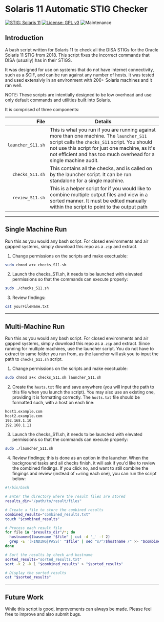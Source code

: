 Solaris 11 Automatic STIG Checker
=========
[![STIG: Solaris 11](https://img.shields.io/badge/STIG-Solaris%2011-informational)](https://ncp.nist.gov/checklist/668/download/10006)
[![License: GPL v3](https://img.shields.io/badge/License-GPLv3-blue.svg)]([https://www.gnu.org/licenses/gpl-3.0](https://github.com/dimaswell/Solaris-11-STIG/blob/main/LICENSE))
![Maintenance](https://img.shields.io/maintenance/yes/2023)

## Introduction

A bash script written for Solaris 11 to check all the DISA STIGs for the Oracle Solaris 11 STIG from 2018. This script fixes the incorrect commands that DISA (usually) has in their STIGS. 

It was designed for use on systems that do not have internet connectivity, such as a SCIF, and can be run against any number of hosts. It was tested and used extensivly in an environment with 200+ Solaris machines and it ran well. 

NOTE: These scripts are intentially designed to be low overhead and use only default commands and utilities built into Solaris.

It is comprised of three components: 

| File | Details   |
|-----:|-----------|
| `launcher_S11.sh` | This is what you run if you are running against more than one machine. The `launcher_S11` script calls the `checks_S11` script. You should not use this script for just one machine, as it's not efficient and has too much overhead for a single machine audit. |
| `checks_S11.sh`  | This contains all the checks, and is called on by the launcher script. It can be run standalone for a single machine.    |
| `review_S11.sh`  | This is a helper script for if you would like to combine multiple output files and view in a sorted manner. It must be edited manually within the script to point to the output path       |

---
## Single Machine Run

Run this as you would any bash script. For closed environments and air gapped systems, simply download this repo as a .`zip` and extract. 

1. Change permissions on the scripts and make exectuable:

```bash
sudo chmod a+x checks_S11.sh
```

2. Launch the checks_S11.sh, it needs to be launched with elevated permissions so that the commands can execute properly:

```bash
sudo ./checks_S11.sh
```

3. Review findings:

```bash
cat yourFileName.txt
```

---

## Multi-Machine Run
Run this as you would any bash script. For closed environments and air gapped systems, simply download this repo as a .`zip` and extract. Since running for multiple machines, use the launcher script. You do not have to extract to same folder you run from, as the launcher will ask you to input the path to `checks_S11.sh` script. 

1. Change permissions on the scripts and make exectuable:

```bash
sudo chmod a+x checks_S11.sh launcher_S11.sh
```

2. Create the `hosts.txt` file and save anywhere (you will input the path to this file when you launch the script). You may also use an existing one, providing it is formatting correctly. The `hosts.txt` file should be formatted such, with a host on each line:

```bash
host1.example.com
host2.example.com
192.168.1.10
192.168.1.11
```

3. Launch the checks_S11.sh, it needs to be launched with elevated permissions so that the commands can execute properly:

```bash
sudo ./launcher_S11.sh
```

4. Review findings; this is done as an option in the launcher. When the background tasks and all checks finish, it will ask if you'd like to review the combined findings. If you click no, and want to still combine the fingings and review (instead of `cat`ing each one), you can run the script below: 

```bash
#!/bin/bash

# Enter the directory where the result files are stored
results_dir="/path/to/result/files"

# Create a file to store the combined results
combined_results="combined_results.txt"
touch "$combined_results"

# Process each result file
for file in "$results_dir"/*; do
  hostname=$(basename "$file" | cut -d '_' -f 2)
  grep -E '(FINDING|PASS)' "$file" | sed "s/^/$hostname /" >> "$combined_results"
done

# Sort the results by check and hostname
sorted_results="sorted_results.txt"
sort -k 2 -k 1 "$combined_results" > "$sorted_results"

# Display the sorted results
cat "$sorted_results"

```

---

## Future Work
While this script is good, improvements can always be made. Please feel free to improve and also submit bugs. 
